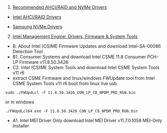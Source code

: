 1. [Recommended AHCI/RAID and NVMe Drivers](https://www.win-raid.com/t29f25-Recommended-AHCI-RAID-and-NVMe-Drivers.html)
- [Intel AHCI/RAID Drivers](https://downloadcenter.intel.com/ru/download/27400/-Intel-Rapid-Storage-Intel-RST-?product=55005)

- [Samsung NVMe Drivers](http://www.samsung.com/semiconductor/minisite/ssd/download/tools/)

2. [Intel Management Engine: Drivers, Firmware & System Tools](https://www.win-raid.com/t596f39-Intel-Management-Engine-Drivers-Firmware-amp-System-Tools.html#no_permission_userprofile)

- B. About Intel (CS)ME Firmware Updates and download Intel-SA-00086 Detection Tool
- B1. Consumer Systems and download Intel CSME 11.8 Consumer PCH-LP Firmware v11.8.50.3426
- C2. Intel (CS)ME System Tools and download Intel CSME System Tools v11 r6
- extract CSME Firmware and linux/windows FWUpdate tool from Intel CSME System Tools v11 r6 boot from linux live usb

`sudo ./FWUpdLcl -F 11.8.50.3426_CON_LP_C0_NPDM_PRD_RGN.bin`

or in windows

`./FWUpdLcl64.exe -F 11.8.50.3426_CON_LP_C0_NPDM_PRD_RGN.bin`

- A1. Intel MEI Driver Only download Intel MEI Driver v11.7.0.1058 MEI-Only Installer
